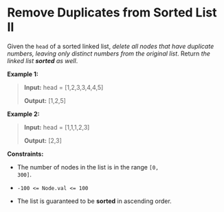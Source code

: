# Remove Duplicates from Sorted List II

Given the <code>head</code> of a sorted linked list, *delete all nodes that have duplicate numbers, leaving only distinct numbers from the original list*. Return *the linked list **sorted** as well*.


**Example 1:**
>
> **Input:** head = [1,2,3,3,4,4,5]
>
> **Output:** [1,2,5]

**Example 2:**
>
> **Input:** head = [1,1,1,2,3]
>
> **Output:** [2,3]


**Constraints:**

- The number of nodes in the list is in the range <code>[0, 300]</code>.

- <code>-100 &lt;= Node.val &lt;= 100</code>

- The list is guaranteed to be **sorted** in ascending order.
